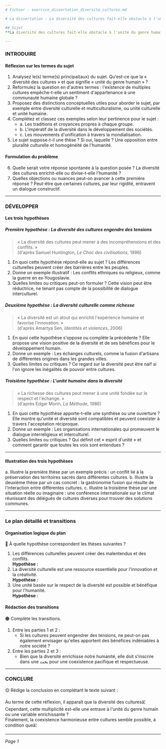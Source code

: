 ```yaml
---
# Fichier : exercice_dissertation_diversite_cultures.md

# La dissertation : La diversité des cultures fait-elle obstacle à l'unité du genre humain ?

## Sujet
**La diversité des cultures fait-elle obstacle à l'unité du genre humain ?**

---
```


### INTRODUIRE

#### Réflexion sur les termes du sujet

1. Analysez le(s) terme(s) principal(aux) du sujet. Qu'est-ce que la « diversité des cultures » et que signifie « unité du genre humain » ?
2. Reformulez la question en d'autres termes : l'existence de multiples cultures empêche-t-elle un sentiment d'appartenance à une communauté humaine globale ?
3. Proposez des distinctions conceptuelles utiles pour aborder le sujet, par exemple entre diversité culturelle et multiculturalisme, ou unité culturelle et unité humaine.
4. Complétez et classez ces exemples selon leur pertinence pour le sujet :
   - a. Les traditions et croyances propres à chaque groupe.
   - b. L'impératif de la diversité dans le développement des sociétés.
   - c. Les mouvements d'unification à travers la mondialisation.
5. Le sujet suppose-t-il une thèse ? Si oui, laquelle ? Une opposition entre pluralité culturelle et homogénéité de l'humanité.

#### Formulation du problème

6. Quelle serait votre réponse spontanée à la question posée ? La diversité des cultures enrichit-elle ou divise-t-elle l'humanité ?
7. Quelles objections ou nuances peut-on avancer à cette première réponse ? Peut-être que certaines cultures, par leur rigidité, entravent un dialogue constructif.

---

### DÉVELOPPER

#### Les trois hypothèses

##### Première hypothèse : La diversité des cultures engendre des tensions

> « La diversité des cultures peut mener à des incompréhensions et des conflits. »  
> (d'après Samuel Huntington, *Le Choc des civilisations*, 1996)

1. En quoi cette hypothèse répond-elle au sujet ? Les différences culturelles peuvent créer des barrières entre les peuples.
2. Donne un exemple illustratif : Les conflits ethniques ou religieux, comme la guerre en ex-Yougoslavie.
3. Quelles limites ou critiques peut-on formuler ? Cette vision peut être réductrice, ne tenant pas compte de la possibilité de dialogue interculturel.

##### Deuxième hypothèse : La diversité culturelle comme richesse

> « La diversité est un atout qui enrichit l'expérience humaine et favorise l’innovation. »  
> (d'après Amartya Sen, *Identités et violences*, 2006)

1. En quoi cette hypothèse s'oppose ou complète la précédente ? Elle propose une vision positive de la diversité et de ses bénéfices pour le développement humain.
2. Donne un exemple : Les échanges culturels, comme la fusion d'artisans de différentes origines dans les grandes villes.
3. Quelles limites ou critiques ? Ce regard sur la diversité peut être naïf si l'on ignore les inégalités de pouvoir entre cultures.

##### Troisième hypothèse : L'unité humaine dans la diversité

> « La richesse des cultures peut mener à une unité fondée sur le respect et l'échange. »  
> (d'après Edgar Morin, *La Méthode*, 1986)

1. En quoi cette hypothèse apporte-t-elle une synthèse ou une ouverture ? Elle montre qu'unité et diversité sont compatibles et peuvent coexister à travers l'acceptation réciproque.
2. Donne un exemple : Les organisations internationales qui promeuvent le dialogue interreligieux et interculturel.
3. Quelles limites ou critiques ? Qui définit cet « esprit d'unité » et comment garantir que toutes les voix sont entendues ?

---

#### Illustration des trois hypothèses

a. Illustre la première thèse par un exemple précis : un conflit lié à la préservation des territoires sacrés dans différentes cultures.
b. Illustre la deuxième thèse par un cas concret : la gastronomie fusion qui résulte de l'interaction entre différentes cultures.
c. Illustre la troisième thèse par une situation réelle ou imaginaire : une conférence internationale sur le climat réunissant des délégués de cultures diverses pour trouver des solutions communes.

---

### Le plan détaillé et transitions

#### Organisation logique du plan

🔴 À quelle hypothèse correspondent les thèses suivantes ?

1. Les différences culturelles peuvent créer des malentendus et des conflits.  
   **Hypothèse :**
2. La diversité culturelle est une ressource essentielle pour l'innovation et la créativité.  
   **Hypothèse :**
3. Une unité basée sur le respect de la diversité est possible et bénéfique pour l'humanité.  
   **Hypothèse :**

#### Rédaction des transitions

🟠 Complète les transitions.

1. Entre les parties 1 et 2 :  
   - Si les cultures peuvent engendrer des tensions, ne peut-on pas également envisager qu'elles apportent des bénéfices indéniables à notre société ?
2. Entre les parties 2 et 3 :  
   - Bien que la diversité enrichisse notre humanité, elle doit s'inscrire dans une بحث pour une coexistence pacifique et respectueuse.

---

### CONCLURE

🟡 Rédige la conclusion en complétant le texte suivant :

Au terme de cette réflexion, il apparaît que la diversité des culturesâ¦  
Cependant, cette multiplicité est-elle une entrave à l'unité du genre humain ou une variable enrichissante ?  
Finalement, la coexistence harmonieuse entre cultures semble possible, à condition queâ¦

--- 

*Page 1*